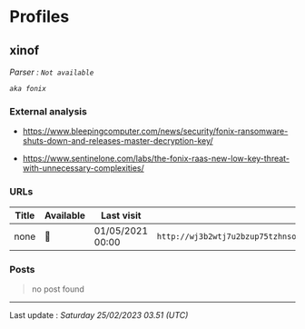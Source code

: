 # Profiles

## **xinof**


_Parser : `Not available`_

_`aka fonix`_

### External analysis
- https://www.bleepingcomputer.com/news/security/fonix-ransomware-shuts-down-and-releases-master-decryption-key/

- https://www.sentinelone.com/labs/the-fonix-raas-new-low-key-threat-with-unnecessary-complexities/

### URLs
| Title | Available | Last visit | fqdn | Screenshot 
|---|---|---|---|---|
| none | 🔴 | 01/05/2021 00:00 | `http://wj3b2wtj7u2bzup75tzhnso56bin6bnvsxcbwbfcuvzpc4vcixbywlid.onion` | ❌ | 

### Posts

> no post found


 --- 


Last update : _Saturday 25/02/2023 03.51 (UTC)_
